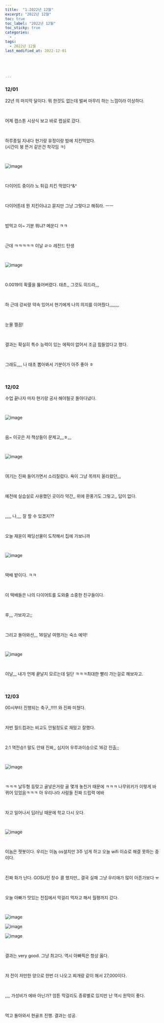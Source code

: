 ```yaml
---
title:  "1.2022년 12월"
excerpt: "2022년 12월"
toc: true
toc_label: "2022년 12월"
toc_sticky: true
categories:
  - .
tags:
  - 2022년 12월
last_modified_at: 2022-12-01





---
```


### 12/01

22년 의 마지막 달이다. 뭐 한것도 없는데 벌써 마무리 하는 느낌이라 이상하다.

<br>

어제 캡스톤 시상식 보고 바로 랩실로 갔다.

<br>

하루종일 지내다 현기랑 유정이랑 밤에 치킨먹었다.
<br>
(시간이 붕 뜬거 같은건 착각임 ㅋ)

<br>

![image](https://user-images.githubusercontent.com/97441976/205479743-433e824a-cb32-49a8-b4de-f1f06056ea09.png)

<br>

다이어트 중이라 노 튀김 치킨 먹었다^&^

<br>

다이어튼데 뭔 치킨이냐고 묻지만 그냥 그렇다고 해줘라. ㅡㅡ

<br>

밥먹고 이~ 기분 뭐냐? 메운디 ㅋㅋ

<br>

근데 ㅋㅋㅋㅋㅋ 이날 ㄹㅇ 레전드 탄생

<br>

![image](https://user-images.githubusercontent.com/97441976/205479821-3aac6f37-ecad-42a0-aae6-045777ab7771.png)

<br>

0.0019의 확률을 뚫어버렸다. 태초,, 그것도 히드라,,,

<br>

하 근데 강씨랑 약속 있어서 현기에게 나의 의지를 이어줬다,,,,,,,,

<br>

눈물 찔끔!

<br>

결과는 확실히 특수 능력이 있는 에픽이 없어서 조금 힘들었다고 했다.

<br>

그래도,,,, 나 태초 뽑아봐서 기분이가 아주 좋아 ㅎ

<br>



### 12/02

수업 끝나자 마자 현기랑 공사 해야될곳 돌아다녔다.

<br>

![image](https://user-images.githubusercontent.com/97441976/205479901-a39f2cd4-9794-4791-83b8-625e43e01bb1.png)

<br>

음~ 이곳은 저 책상들이 문제고,,,ㅎ,,,

<br>

![image](https://user-images.githubusercontent.com/97441976/205479916-d7f120b3-d8ed-47bd-9405-a30c0e5fa0dc.png)

<br>

여기는 진짜 들어가면서 소리질렀다. 욕이 그냥 목까지 올라왔던,,,

<br>

예전에 실습실로 사용했던 곳이라 약간,, 위에 환풍기도 그렇고,, 답이 없다.

<br>

,,,,, 나,,,, 잘 할 수 있겠지??

<br>

오늘 재윤이 패딩선물이 도착해서 집에 가보니까

<br>

![image](https://user-images.githubusercontent.com/97441976/205479962-1189131c-28cf-4e13-9b0e-a5fee5efb278.png)

<br>

택배 밭이다. ㅋㅋ

<br>

이 택배들은 나의 다이어트를 도와줄 소중한 친구들이다.

<br>

후,,, 가보자고;; 

<br>

그리고 돌아와선,,, 16일날 여행가는 숙소 예약!

<br>

![image](https://user-images.githubusercontent.com/97441976/205480020-ba4c4dec-c08d-4eaf-aff5-b390f96b6a41.png)

<br>

이날,,, 내가 언제 끝날지 모르는데 일단 ㅋㅋㅋ최대한 빨리 가는걸로 해보자고.

<br>



### 12/03

00시부터 진행되는 축구,,!!!!! 와 진짜 미쳤다.

<br>

저번 월드컵과는 비교도 안될정도로 재밌고 잘했다.

<br>

2:1 역전승!! 말도 안돼 진짜,, 심지어 우루과이승으로 16강 진출;;

<br>

![image](https://user-images.githubusercontent.com/97441976/205480147-0e349c3a-639a-4801-8c28-fc8802412b3e.png)

<br>

ㅋㅋㅋ 날두형 등맞고 골넣은거랑 골 몇개 놓친거 때문에 ㅋㅋㅋ 나무위키가 이렇게 바뀌어 있었음ㅋㅋㅋ 아 우리나라 사람들 진짜 드립력 에바

<br>

자고 일어나서 딥러닝 때문에 학교 다시 오다.

<br>

![image](https://user-images.githubusercontent.com/97441976/205480168-5376066f-7bc1-49ad-a812-7f343b7a907c.png)

<br>

이놈은 젯봇이다. 우리는 이놈 os설치만 3주 넘게 하고 오늘 wifi 이슈로 해결 못하는 중이다.

<br>

진짜 화가 난다. GOSU인 창수 콜 했지만,, 결국 실패 그냥 우리애가 많이 아픈가보다 ㅠ

<br>

오늘 아빠가 맛있는 전집에서 막걸리 먹자고 해서 월평까지 갔다.

<br>

![image](https://user-images.githubusercontent.com/97441976/205480220-c3d9503f-d96a-4f9a-8ca7-12c5e3309b84.png)

![image](https://user-images.githubusercontent.com/97441976/205480228-87ed4426-b125-4b59-ac7d-1e61e7ed33e0.png)

![image](https://user-images.githubusercontent.com/97441976/205480230-a8311fd2-68d1-4a4c-8073-f848c8e2e323.png)

<br>

결과는 very good. 그냥 최고다. 역시 아빠픽은 항상 옳다.

<br>

저 전이 저만한 양으로 한번 더 나오고 찌개랑 같이 해서 27,000이다.

<br>

,,,, 가성비가 에바 아닌가? 암튼 막걸리도 종류별로 있지만 난 역시 원막이 좋다.

<br>

먹고 돌아와서 현골프 진행. 결과는 성공.

<br>


